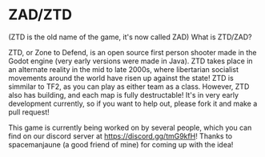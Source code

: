 # ZAD/ZTD
(ZTD is the old name of the game, it's now called ZAD)
What is ZTD/ZAD?

ZTD, or Zone to Defend, is an open source first person shooter made in the Godot engine (very early versions were made in Java). ZTD takes place in an alternate reality in the mid to late 2000s, where libertarian socialist movements around the world have risen up against the state! ZTD is simmilar to TF2, as you can play as either team as a class. However, ZTD also has building, and each map is fully destructable! It's in very early development currently, so if you want to help out, please fork it and make a pull request!

This game is currently being worked on by several people, which you can find on our discord server at https://discord.gg/tmG9kfH!
Thanks to spacemanjaune (a good friend of mine) for coming up with the idea!
